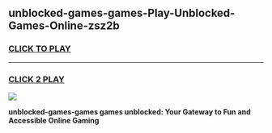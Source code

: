 
## unblocked-games-games-Play-Unblocked-Games-Online-zsz2b
<h3>
<a href="https://premium76.site?title=unblocked-games-games&ref=24A">CLICK TO PLAY</a></h3>
<hr>

<h3>
<a href="https://premium76.site?title=unblocked-games-games&ref=24A">CLICK 2 PLAY</a>
  
</h3>

<a href="https://premium76.site?title=unblocked-games-games&ref=24A"><img src="https://clearcache.store/games.png"></a>


**unblocked-games-games games unblocked: Your Gateway to Fun and Accessible Online Gaming**
